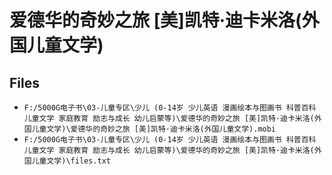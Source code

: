 # 爱德华的奇妙之旅 [美]凯特·迪卡米洛(外国儿童文学)

## Files

- `F:/5000G电子书\03-儿童专区\少儿 (0-14岁 少儿英语 漫画绘本与图画书 科普百科 儿童文学 家庭教育 励志与成长 幼儿启蒙等)\爱德华的奇妙之旅 [美]凯特·迪卡米洛(外国儿童文学)\爱德华的奇妙之旅 [美]凯特·迪卡米洛(外国儿童文学).mobi`
- `F:/5000G电子书\03-儿童专区\少儿 (0-14岁 少儿英语 漫画绘本与图画书 科普百科 儿童文学 家庭教育 励志与成长 幼儿启蒙等)\爱德华的奇妙之旅 [美]凯特·迪卡米洛(外国儿童文学)\files.txt`
